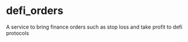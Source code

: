 # defi_orders
A service to bring finance orders such as stop loss and take profit to defi protocols
